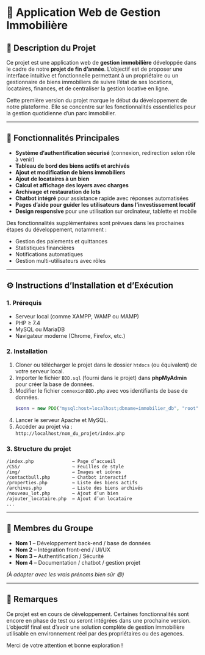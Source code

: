 
# 🏡 Application Web de Gestion Immobilière

## 📌 Description du Projet

Ce projet est une application web de **gestion immobilière** développée dans le cadre de notre **projet de fin d’année**. L’objectif est de proposer une interface intuitive et fonctionnelle permettant à un propriétaire ou un gestionnaire de biens immobiliers de suivre l’état de ses locations, locataires, finances, et de centraliser la gestion locative en ligne.

Cette première version du projet marque le début du développement de notre plateforme. Elle se concentre sur les fonctionnalités essentielles pour la gestion quotidienne d’un parc immobilier.

---

## 🚀 Fonctionnalités Principales

- **Système d’authentification sécurisé** (connexion, redirection selon rôle à venir)
- **Tableau de bord des biens actifs et archivés**
- **Ajout et modification de biens immobiliers**
- **Ajout de locataires à un bien**
- **Calcul et affichage des loyers avec charges**
- **Archivage et restauration de lots**
- **Chatbot intégré** pour assistance rapide avec réponses automatisées
- **Pages d’aide pour guider les utilisateurs dans l’investissement locatif**
- **Design responsive** pour une utilisation sur ordinateur, tablette et mobile

Des fonctionnalités supplémentaires sont prévues dans les prochaines étapes du développement, notamment :
- Gestion des paiements et quittances
- Statistiques financières
- Notifications automatiques
- Gestion multi-utilisateurs avec rôles

---

## ⚙️ Instructions d’Installation et d’Exécution

### 1. Prérequis

- Serveur local (comme XAMPP, WAMP ou MAMP)
- PHP ≥ 7.4
- MySQL ou MariaDB
- Navigateur moderne (Chrome, Firefox, etc.)

### 2. Installation

1. Cloner ou télécharger le projet dans le dossier `htdocs` (ou équivalent) de votre serveur local.
2. Importer le fichier `BDD.sql` (fourni dans le projet) dans **phpMyAdmin** pour créer la base de données.
3. Modifier le fichier `connexionBDD.php` avec vos identifiants de base de données.
   ```php
   $conn = new PDO("mysql:host=localhost;dbname=immobilier_db", "root", "");
   ```
4. Lancer le serveur Apache et MySQL.
5. Accéder au projet via :  
   `http://localhost/nom_du_projet/index.php`

### 3. Structure du projet

```
/index.php              → Page d’accueil
/CSS/                   → Feuilles de style
/img/                   → Images et icônes
/contactbull.php        → Chatbot interactif
/properties.php         → Liste des biens actifs
/archives.php           → Liste des biens archivés
/nouveau_lot.php        → Ajout d’un bien
/ajouter_locataire.php  → Ajout d’un locataire
...
```

---

## 👥 Membres du Groupe

- **Nom 1** – Développement back-end / base de données
- **Nom 2** – Intégration front-end / UI/UX
- **Nom 3** – Authentification / Sécurité
- **Nom 4** – Documentation / chatbot / gestion projet

*(À adapter avec les vrais prénoms bien sûr 😄)*

---

## 📝 Remarques

Ce projet est en cours de développement. Certaines fonctionnalités sont encore en phase de test ou seront intégrées dans une prochaine version. L’objectif final est d’avoir une solution complète de gestion immobilière utilisable en environnement réel par des propriétaires ou des agences.

Merci de votre attention et bonne exploration !
